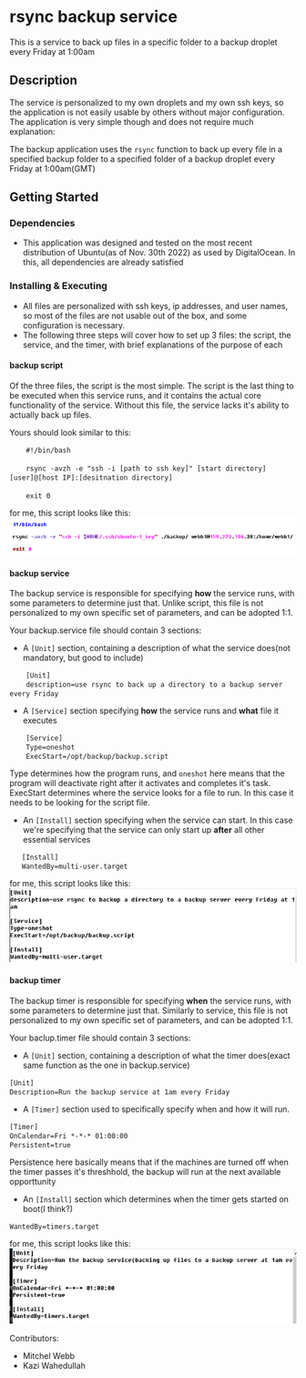 # rsync backup service

This is a service to back up files in a specific folder to a backup droplet every Friday at 1:00am

## Description

The service is personalized to my own droplets and my own ssh keys, so the application is not easily usable by others without major configuration. The application is very simple though and does not require much explanation:

The backup application uses the `rsync` function to back up every file in a specified backup folder to a specified folder of a backup droplet every Friday at 1:00am(GMT)

## Getting Started

### Dependencies

* This application was designed and tested on the most recent distribution of Ubuntu(as of Nov. 30th 2022) as used by DigitalOcean. In this, all dependencies are already satisfied

### Installing & Executing

* All files are personalized with ssh keys, ip addresses, and user names, so most of the files are not usable out of the box, and some configuration is necessary.
* The following three steps will cover how to set up 3 files: the script, the service, and the timer, with brief explanations of the purpose of each

#### backup script

Of the three files, the script is the most simple. The script is the last thing to be executed when this service runs, and it contains the actual core functionality of the service. Without this file, the service lacks it's ability to actually back up files.

Yours should look similar to this:
```
    #!/bin/bash

    rsync -avzh -e "ssh -i [path to ssh key]" [start directory] [user]@[host IP]:[desitnation directory]

    exit 0
```

for me, this script looks like this:
![Script](images/script.PNG)

#### backup service

The backup service is responsible for specifying __how__ the service runs, with some parameters to determine just that. Unlike script, this file is not personalized to my own specific set of parameters, and can be adopted 1:1.

Your backup.service file should contain 3 sections:
* A `[Unit]` section, containing a description of what the service does(not mandatory, but good to include)
```
    [Unit]
    description=use rsync to back up a directory to a backup server every Friday
```

* A `[Service]` section specifying __how__ the service runs and __what__ file it executes
```
    [Service]
    Type=oneshot
    ExecStart=/opt/backup/backup.script
```
Type determines how the program runs, and `oneshot` here means that the program will deactivate right after it activates and completes it's task. ExecStart determines where the service looks for a file to run. In this case it needs to be looking for the script file.

* An `[Install]` section specifying when the service can start. In this case we're specifying that the service can only start up __after__ all other essential services
```
   [Install]
   WantedBy=multi-user.target 
```

for me, this script looks like this:
![Script](images/service.PNG)

#### backup timer

The backup timer is responsible for specifying __when__ the service runs, with some parameters to determine just that. Similarly to service, this file is not personalized to my own specific set of parameters, and can be adopted 1:1.

Your baclup.timer file should contain 3 sections:
* A `[Unit]` section, containing a description of what the timer does(exact same function as the one in backup.service)
```
[Unit]
Description=Run the backup service at 1am every Friday
```

* A `[Timer]` section used to specifically specify when and how it will run.
```
[Timer]
OnCalendar=Fri *-*-* 01:00:00
Persistent=true
```
Persistence here basically means that if the machines are turned off when the timer passes it's threshhold, the backup will run at the next available opporttunity

* An `[Install]` section which determines when the timer gets started on boot(I think?)
```
WantedBy=timers.target
```
for me, this script looks like this:
![Script](images/timer.PNG)

Contributors:
* Mitchel Webb
* Kazi Wahedullah
